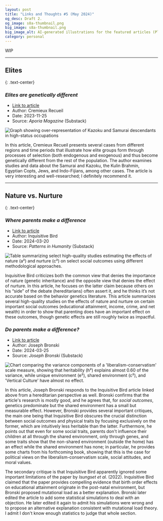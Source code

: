 ```yaml
---
layout: post
title: "Links and Thoughts #5 (May 2024)"
og_desc: Draft 2.
og_image: s8a-thumbnail.png
big_image: s8a-thumbnail.png
big_image_alt: AI-generated illustrations for the featured articles (Playground v2.5).
category: personal
---
```


WIP

---

## Elites
{: .text-center}

### _Elites are genetically different_

- [Link to article](https://www.aporiamagazine.com/p/how-do-elite-groups-form)
- Author: Cremieux Recueil
- Date: 2023-11-25
- Source: _Aporia Magazine_ (Substack)

<img class="w-100" src="https://substackcdn.com/image/fetch/w_848,c_limit,f_webp,q_auto:good,fl_progressive:steep/https%3A%2F%2Fsubstack-post-media.s3.amazonaws.com%2Fpublic%2Fimages%2Ff288c70b-7b08-4775-a8c2-3a5a1db8d86e_3600x2400.png" alt="Graph showing over-representation of Kazoku and Samurai descendants in high-status occupations">

In this article, Cremieux Recueil presents several cases from different regions and time periods that illustrate how elite groups form through processes of selection (both endogenous and exogenous) and thus become genetically different from the rest of the population. The author examines studies and data about the Samurai and Kazoku, the Kulin Brahmin, Egyptian Copts, Jews, and Indo-Fijians, among other cases. The article is very interesting and well-researched; I definitely recommend it.

---

## Nature vs. Nurture
{: .text-center}

### _Where parents make a difference_

- [Link to article](https://inquisitivebird.substack.com/p/where-parents-make-a-difference)
- Author: Inquisitive Bird
- Date: 2024-03-20
- Source: _Patterns in Humanity_ (Substack)

<img class="w-100" src="https://substackcdn.com/image/fetch/w_848,c_limit,f_webp,q_auto:good,fl_progressive:steep/https%3A%2F%2Fsubstack-post-media.s3.amazonaws.com%2Fpublic%2Fimages%2F3b9bba20-cc91-4b0f-8ab5-c96ba491a998_1336x523.png" alt="Table summarizing select high-quality studies estimating the effects of nature (a²) and nurture (c²) on select social outcomes using different methodological approaches.">

Inquisitive Bird criticizes both the common view that denies the importance of nature (genetic inheritance) and the opposite view that denies the effect of nurture. In this article, he focuses on the latter claim because others on his “side” of the debate (hereditarians) often assert it, and he thinks it’s not accurate based on the behavior genetics literature. This article summarizes several high-quality studies on the effects of nature and nurture on certain important social outcomes (educational attainment, income, crime, and net wealth) in order to show that parenting does have an important effect on these outcomes, though genetic effects are still roughly twice as impactful.

### _Do parents make a difference?_

- [Link to article](https://www.josephbronski.com/p/do-parents-make-a-difference)
- Author: Joseph Bronski
- Date: 2024-03-25
- Source: _Joseph Bronski_ (Substack)

<img class="w-100" src="https://substackcdn.com/image/fetch/w_848,c_limit,f_webp,q_auto:good,fl_progressive:steep/https%3A%2F%2Fsubstack-post-media.s3.amazonaws.com%2Fpublic%2Fimages%2F44591706-e444-4e15-b184-53fc3d132ed1_697x560.png" alt="Chart comparing the variance components of a 'liberalism-conservatism' scale measure, showing that heritability (h²) explains almost 0.60 of the variance, while unique environment (e²), shared environment (c²), and 'Vertical Culture' have almost no effect.">

In this article, Joseph Bronski responds to the Inquisitive Bird article linked above from a hereditarian perspective as well. Bronski confirms that the article's research is mostly good, and he agrees that, for _social outcomes_, genetics predominate but the shared environment has a small but measurable effect. However, Bronski provides several important critiques, the main one being that Inquisitive Bird obscures the crucial distinction between social outcomes and physical traits by focusing exclusively on the former, which are intuitively less heritable than the latter. Furthermore, he points out that even for some social traits, parents don't influence their children at all through the shared environment, only through genes, and some traits show that the non-shared environment (outside the home) has an effect while the shared environment has none; in particular, he provides some charts from his forthcoming book, showing that this is the case for political views on the liberalism-conservatism scale, social attitudes, and moral values.

The secondary critique is that Inquisitive Bird apparently ignored some important limitations of the paper by _Isungset et al._ (2022). Inquisitive Bird claimed that the paper provides compelling evidence that birth order effects on educational attainment originate in the post-natal environment, but Bronski proposed mutational load as a better explanation. Bronski later edited the article to add some statistical simulations to deal with an objection. He later edited it again to admit his simulations were wrong and to propose an alternative explanation consistent with mutational load theory. I admit I don't know enough statistics to judge that whole section.
